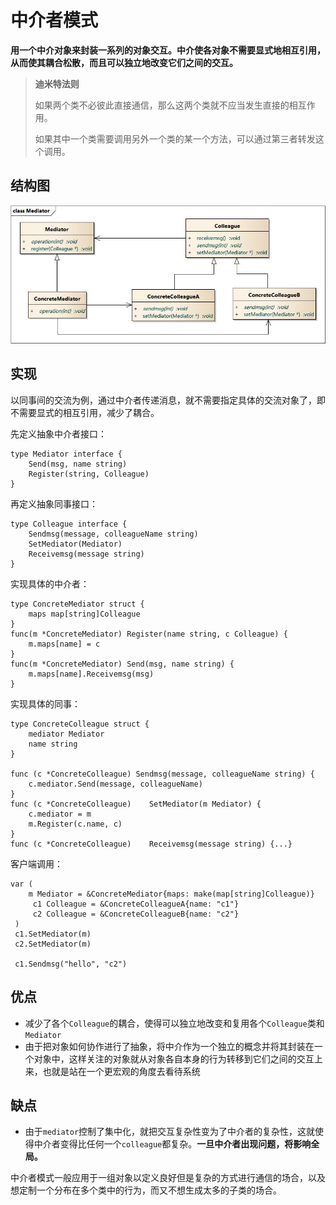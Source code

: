 # 中介者模式

**用一个中介对象来封装一系列的对象交互。中介使各对象不需要显式地相互引用，从而使其耦合松散，而且可以独立地改变它们之间的交互。**

> **迪米特法则**
>
> 如果两个类不必彼此直接通信，那么这两个类就不应当发生直接的相互作用。
>
> 如果其中一个类需要调用另外一个类的某一个方法，可以通过第三者转发这个调用。

## 结构图

![中介者模式结构图](zhong-jie-zhe-mo-shi.assets/1585483883874.png)

## 实现

以同事间的交流为例，通过中介者传递消息，就不需要指定具体的交流对象了，即不需要显式的相互引用，减少了耦合。

先定义抽象中介者接口：

```text
type Mediator interface {
    Send(msg, name string)
    Register(string, Colleague)
}
```

再定义抽象同事接口：

```text
type Colleague interface {
    Sendmsg(message, colleagueName string)
    SetMediator(Mediator)
    Receivemsg(message string)
}
```

实现具体的中介者：

```text
type ConcreteMediator struct {
    maps map[string]Colleague
}
func(m *ConcreteMediator) Register(name string, c Colleague) {
    m.maps[name] = c
}
func(m *ConcreteMediator) Send(msg, name string) {
    m.maps[name].Receivemsg(msg)
}
```

实现具体的同事：

```text
type ConcreteColleague struct {
    mediator Mediator
    name string
}

func (c *ConcreteColleague) Sendmsg(message, colleagueName string) {
    c.mediator.Send(message, colleagueName)
}
func (c *ConcreteColleague)    SetMediator(m Mediator) {
    c.mediator = m
    m.Register(c.name, c)
}
func (c *ConcreteColleague)    Receivemsg(message string) {...}
```

客户端调用：

```text
var (
    m Mediator = &ConcreteMediator{maps: make(map[string]Colleague)}
     c1 Colleague = &ConcreteColleagueA{name: "c1"}
     c2 Colleague = &ConcreteColleagueB{name: "c2"}
 )
 c1.SetMediator(m)
 c2.SetMediator(m)

 c1.Sendmsg("hello", "c2")
```

## 优点

* 减少了各个`Colleague`的耦合，使得可以独立地改变和复用各个`Colleague`类和`Mediator`
* 由于把对象如何协作进行了抽象，将中介作为一个独立的概念并将其封装在一个对象中，这样关注的对象就从对象各自本身的行为转移到它们之间的交互上来，也就是站在一个更宏观的角度去看待系统

## 缺点

* 由于`mediator`控制了集中化，就把交互复杂性变为了中介者的复杂性，这就使得中介者变得比任何一个`colleague`都复杂。**一旦中介者出现问题，将影响全局。**

中介者模式一般应用于一组对象以定义良好但是复杂的方式进行通信的场合，以及想定制一个分布在多个类中的行为，而又不想生成太多的子类的场合。

